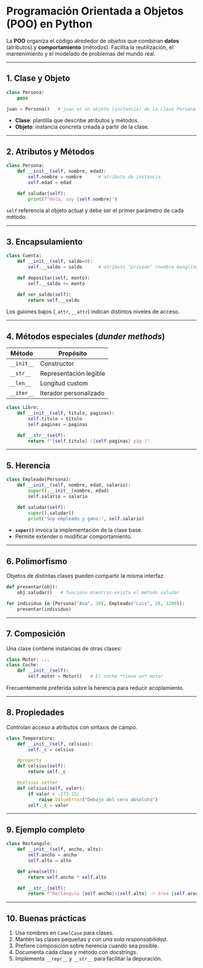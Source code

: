 # Programación Orientada a Objetos (POO) en Python

La **POO** organiza el código alrededor de *objetos* que combinan **datos** (atributos) y **comportamiento** (métodos). Facilita la reutilización, el mantenimiento y el modelado de problemas del mundo real.

---

## 1. Clase y Objeto

```python
class Persona:
    pass

juan = Persona()   # juan es un objeto (instancia) de la clase Persona
```

- **Clase**: plantilla que describe atributos y métodos.
- **Objeto**: instancia concreta creada a partir de la clase.

---

## 2. Atributos y Métodos

```python
class Persona:
    def __init__(self, nombre, edad):
        self.nombre = nombre      # atributo de instancia
        self.edad = edad

    def saludar(self):
        print(f"Hola, soy {self.nombre}")
```

`self` referencia al objeto actual y debe ser el primer parámetro de cada método.

---

## 3. Encapsulamiento

```python
class Cuenta:
    def __init__(self, saldo=0):
        self.__saldo = saldo      # atributo "privado" (nombre mangling)

    def depositar(self, monto):
        self.__saldo += monto

    def ver_saldo(self):
        return self.__saldo
```

Los guiones bajos (`_attr`, `__attr`) indican distintos niveles de acceso.

---

## 4. Métodos especiales (*dunder methods*)

| Método | Propósito |
|--------|-----------|
| `__init__` | Constructor |
| `__str__`  | Representación legible |
| `__len__`  | Longitud custom |
| `__iter__` | Iterador personalizado |

```python
class Libro:
    def __init__(self, titulo, paginas):
        self.titulo = titulo
        self.paginas = paginas

    def __str__(self):
        return f"{self.titulo} ({self.paginas} pág.)"
```

---

## 5. Herencia

```python
class Empleado(Persona):
    def __init__(self, nombre, edad, salario):
        super().__init__(nombre, edad)
        self.salario = salario

    def saludar(self):
        super().saludar()
        print("Soy empleado y gano:", self.salario)
```

- **`super()`** invoca la implementación de la clase base.
- Permite extender o modificar comportamiento.

---

## 6. Polimorfismo

Objetos de distintas clases pueden compartir la misma interfaz.

```python
def presentar(obj):
    obj.saludar()   # funciona mientras exista el método saludar

for individuo in [Persona("Ana", 30), Empleado("Luis", 28, 1200)]:
    presentar(individuo)
```

---

## 7. Composición

Una clase contiene instancias de otras clases:

```python
class Motor: ...
class Coche:
    def __init__(self):
        self.motor = Motor()   # El coche *tiene un* motor
```

Frecuentemente preferida sobre la herencia para reducir acoplamiento.

---

## 8. Propiedades

Controlan acceso a atributos con sintaxis de campo.

```python
class Temperatura:
    def __init__(self, celsius):
        self._c = celsius

    @property
    def celsius(self):
        return self._c

    @celsius.setter
    def celsius(self, valor):
        if valor < -273.15:
            raise ValueError("Debajo del cero absoluto")
        self._c = valor
```

---

## 9. Ejemplo completo

```python
class Rectangulo:
    def __init__(self, ancho, alto):
        self.ancho = ancho
        self.alto = alto

    def area(self):
        return self.ancho * self.alto

    def __str__(self):
        return f"Rectángulo {self.ancho}x{self.alto} -> área {self.area()}"
```

---

## 10. Buenas prácticas

1. Usa nombres en `CamelCase` para clases.
2. Mantén las clases pequeñas y con *una sola responsabilidad*.
3. Prefiere composición sobre herencia cuando sea posible.
4. Documenta cada clase y método con *docstrings*.
5. Implementa `__repr__` y `__str__` para facilitar la depuración.

